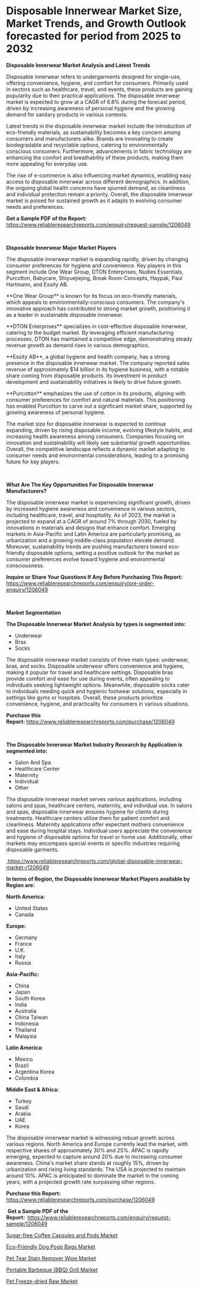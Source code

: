 <p><h1>Disposable Innerwear Market Size, Market Trends, and Growth Outlook forecasted for period from 2025 to 2032</h1></p><p><strong>Disposable Innerwear Market Analysis and Latest Trends</strong></p>
<p><p>Disposable innerwear refers to undergarments designed for single-use, offering convenience, hygiene, and comfort for consumers. Primarily used in sectors such as healthcare, travel, and events, these products are gaining popularity due to their practical applications. The disposable innerwear market is expected to grow at a CAGR of 6.8% during the forecast period, driven by increasing awareness of personal hygiene and the growing demand for sanitary products in various contexts.</p><p>Latest trends in the disposable innerwear market include the introduction of eco-friendly materials, as sustainability becomes a key concern among consumers and manufacturers alike. Brands are innovating to create biodegradable and recyclable options, catering to environmentally conscious consumers. Furthermore, advancements in fabric technology are enhancing the comfort and breathability of these products, making them more appealing for everyday use.</p><p>The rise of e-commerce is also influencing market dynamics, enabling easy access to disposable innerwear across different demographics. In addition, the ongoing global health concerns have spurred demand, as cleanliness and individual protection remain a priority. Overall, the disposable innerwear market is poised for sustained growth as it adapts to evolving consumer needs and preferences.</p></p>
<p><strong>Get a Sample PDF of the Report:&nbsp;</strong> <a href="https://www.reliableresearchreports.com/enquiry/request-sample/1206049?utm_campaign=37&utm_medium=2&utm_source=Github&utm_content=ia&utm_term=09022025&utm_id=disposable-innerwear">https://www.reliableresearchreports.com/enquiry/request-sample/1206049</a></p>
<p>&nbsp;</p>
<p><strong>Disposable Innerwear Major Market Players</strong></p>
<p><p>The disposable innerwear market is expanding rapidly, driven by changing consumer preferences for hygiene and convenience. Key players in this segment include One Wear Group, DTON Enterprises, Nudies Essentials, Purcotton, Babycare, Shiyuejiejing, Break Room Concepts, Haypak, Paul Hartmann, and Essity AB.</p><p>**One Wear Group** is known for its focus on eco-friendly materials, which appeals to environmentally-conscious consumers. The company's innovative approach has contributed to strong market growth, positioning it as a leader in sustainable disposable innerwear.</p><p>**DTON Enterprises** specializes in cost-effective disposable innerwear, catering to the budget market. By leveraging efficient manufacturing processes, DTON has maintained a competitive edge, demonstrating steady revenue growth as demand rises in various demographics.</p><p>**Essity AB**, a global hygiene and health company, has a strong presence in the disposable innerwear market. The company reported sales revenue of approximately $14 billion in its hygiene business, with a notable share coming from disposable products. Its investment in product development and sustainability initiatives is likely to drive future growth.</p><p>**Purcotton** emphasizes the use of cotton in its products, aligning with consumer preferences for comfort and natural materials. This positioning has enabled Purcotton to carve out a significant market share, supported by growing awareness of personal hygiene.</p><p>The market size for disposable innerwear is expected to continue expanding, driven by rising disposable income, evolving lifestyle habits, and increasing health awareness among consumers. Companies focusing on innovation and sustainability will likely see substantial growth opportunities. Overall, the competitive landscape reflects a dynamic market adapting to consumer needs and environmental considerations, leading to a promising future for key players.</p></p>
<p>&nbsp;</p>
<p><strong>What Are The Key Opportunities For Disposable Innerwear Manufacturers?</strong></p>
<p><p>The disposable innerwear market is experiencing significant growth, driven by increased hygiene awareness and convenience in various sectors, including healthcare, travel, and hospitality. As of 2023, the market is projected to expand at a CAGR of around 7% through 2030, fueled by innovations in materials and designs that enhance comfort. Emerging markets in Asia-Pacific and Latin America are particularly promising, as urbanization and a growing middle-class population elevate demand. Moreover, sustainability trends are pushing manufacturers toward eco-friendly disposable options, setting a positive outlook for the market as consumer preferences evolve toward hygiene and environmental consciousness.</p></p>
<p><strong>Inquire or Share Your Questions If Any Before Purchasing This Report:</strong> <a href="https://www.reliableresearchreports.com/enquiry/pre-order-enquiry/1206049?utm_campaign=37&utm_medium=2&utm_source=Github&utm_content=ia&utm_term=09022025&utm_id=disposable-innerwear">https://www.reliableresearchreports.com/enquiry/pre-order-enquiry/1206049</a></p>
<p>&nbsp;</p>
<p><strong>Market Segmentation</strong></p>
<p><strong>The Disposable Innerwear Market Analysis by types is segmented into:</strong></p>
<p><ul><li>Underwear</li><li>Bras</li><li>Socks</li></ul></p>
<p><p>The disposable innerwear market consists of three main types: underwear, bras, and socks. Disposable underwear offers convenience and hygiene, making it popular for travel and healthcare settings. Disposable bras provide comfort and ease for use during events, often appealing to individuals seeking lightweight options. Meanwhile, disposable socks cater to individuals needing quick and hygienic footwear solutions, especially in settings like gyms or hospitals. Overall, these products prioritize convenience, hygiene, and practicality for consumers in various situations.</p></p>
<p><strong>Purchase this Report:&nbsp;</strong><a href="https://www.reliableresearchreports.com/purchase/1206049?utm_campaign=37&utm_medium=2&utm_source=Github&utm_content=ia&utm_term=09022025&utm_id=disposable-innerwear">https://www.reliableresearchreports.com/purchase/1206049</a></p>
<p>&nbsp;</p>
<p><strong>The Disposable Innerwear Market Industry Research by Application is segmented into:</strong></p>
<p><ul><li>Salon And Spa</li><li>Healthcare Center</li><li>Maternity</li><li>Individual</li><li>Other</li></ul></p>
<p><p>The disposable innerwear market serves various applications, including salons and spas, healthcare centers, maternity, and individual use. In salons and spas, disposable innerwear ensures hygiene for clients during treatments. Healthcare centers utilize them for patient comfort and cleanliness. Maternity applications offer expectant mothers convenience and ease during hospital stays. Individual users appreciate the convenience and hygiene of disposable options for travel or home use. Additionally, other markets may encompass special events or specific industries requiring disposable garments.</p></p>
<p><a href="https://www.reliableresearchreports.com/global-disposable-innerwear-market-r1206049?utm_campaign=37&utm_medium=2&utm_source=Github&utm_content=ia&utm_term=09022025&utm_id=disposable-innerwear">&nbsp;https://www.reliableresearchreports.com/global-disposable-innerwear-market-r1206049</a></p>
<p><strong>In terms of Region, the Disposable Innerwear Market Players available by Region are:</strong></p>
<p>
    <p> <strong> North America: </strong>
        <ul>
            <li>United States</li>
            <li>Canada</li>
        </ul>
        </p> 
    <p> <strong> Europe: </strong>
        <ul>
            <li>Germany</li>
            <li>France</li>
            <li>U.K.</li>
            <li>Italy</li>
            <li>Russia</li>
        </ul>
        </p> 
    <p> <strong> Asia-Pacific: </strong>
        <ul>
            <li>China</li>
            <li>Japan</li>
            <li>South Korea</li>
            <li>India</li>
            <li>Australia</li>
            <li>China Taiwan</li>
            <li>Indonesia</li>
            <li>Thailand</li>
            <li>Malaysia</li>
        </ul>
        </p> 
    <p> <strong> Latin America: </strong>
        <ul>
            <li>Mexico</li>
            <li>Brazil</li>
            <li>Argentina Korea</li>
            <li>Colombia</li>
        </ul>
        </p> 
    <p> <strong> Middle East & Africa: </strong>
        <ul>
            <li>Turkey</li>
            <li>Saudi</li>
            <li>Arabia</li>
            <li>UAE</li>
            <li>Korea</li>
        </ul>
    </p>
    </p>
<p><p>The disposable innerwear market is witnessing robust growth across various regions. North America and Europe currently lead the market, with respective shares of approximately 30% and 25%. APAC is rapidly emerging, expected to capture around 20% due to increasing consumer awareness. China's market share stands at roughly 15%, driven by urbanization and rising living standards. The USA is projected to maintain around 10%. APAC is anticipated to dominate the market in the coming years, with a projected growth rate surpassing other regions.</p></p>
<p><strong>Purchase this Report: </strong><a href="https://www.reliableresearchreports.com/purchase/1206049?utm_campaign=37&utm_medium=2&utm_source=Github&utm_content=ia&utm_term=09022025&utm_id=disposable-innerwear">https://www.reliableresearchreports.com/purchase/1206049</a></p>
<p>&nbsp;<strong>Get a Sample PDF of the Report:&nbsp;&nbsp;</strong><a href="https://www.reliableresearchreports.com/enquiry/request-sample/1206049?utm_campaign=37&utm_medium=2&utm_source=Github&utm_content=ia&utm_term=09022025&utm_id=disposable-innerwear">https://www.reliableresearchreports.com/enquiry/request-sample/1206049</a></p>
<p><strong></strong></p>
<p><p><a href="https://github.com/normiaooghe3/Market-Research-Report-List-1/blob/main/sugar-free-coffee-capsules-and-pods-market.md?utm_campaign=37&utm_medium=2&utm_source=Github&utm_content=ia&utm_term=09022025&utm_id=disposable-innerwear">Sugar-free Coffee Capsules and Pods Market</a></p><p><a href="https://github.com/swietanasso/Market-Research-Report-List-1/blob/main/eco-friendly-dog-poop-bags-market.md?utm_campaign=37&utm_medium=2&utm_source=Github&utm_content=ia&utm_term=09022025&utm_id=disposable-innerwear">Eco-Friendly Dog Poop Bags Market</a></p><p><a href="https://github.com/micbotam/Market-Research-Report-List-1/blob/main/pet-tear-stain-remover-wipe-market.md?utm_campaign=37&utm_medium=2&utm_source=Github&utm_content=ia&utm_term=09022025&utm_id=disposable-innerwear">Pet Tear Stain Remover Wipe Market</a></p><p><a href="https://github.com/blasiasmienk/Market-Research-Report-List-1/blob/main/portable-barbeque-bbq-grill-market.md?utm_campaign=37&utm_medium=2&utm_source=Github&utm_content=ia&utm_term=09022025&utm_id=disposable-innerwear">Portable Barbeque (BBQ) Grill Market</a></p><p><a href="https://github.com/shadnfamoza/Market-Research-Report-List-1/blob/main/pet-freeze-dried-raw-market.md?utm_campaign=37&utm_medium=2&utm_source=Github&utm_content=ia&utm_term=09022025&utm_id=disposable-innerwear">Pet Freeze-dried Raw Market</a></p></p>